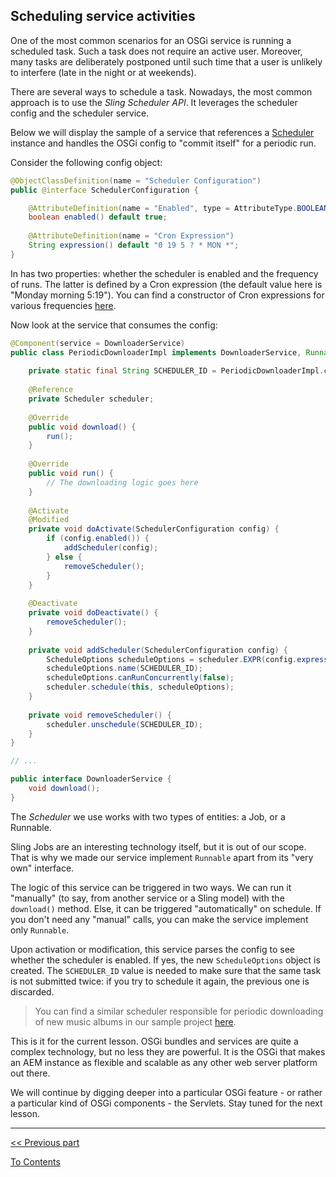 ## Scheduling service activities

One of the most common scenarios for an OSGi service is running a scheduled task. Such a task does not require an active user. Moreover, many tasks are deliberately postponed until such time that a user is unlikely to interfere (late in the night or at weekends).  

There are several ways to schedule a task. Nowadays, the most common approach is to use the _Sling Scheduler API_. It leverages the scheduler config and the scheduler service.

Below we will display the sample of a service that references a [Scheduler](https://sling.apache.org/apidocs/sling9/org/apache/sling/commons/scheduler/Scheduler.html#schedule-java.lang.Object-org.apache.sling.commons.scheduler.ScheduleOptions-) instance and handles the OSGi config to "commit itself" for a periodic run.

Consider the following config object:
```java
@ObjectClassDefinition(name = "Scheduler Configuration")
public @interface SchedulerConfiguration {

	@AttributeDefinition(name = "Enabled", type = AttributeType.BOOLEAN)
	boolean enabled() default true;
	
	@AttributeDefinition(name = "Cron Expression")
	String expression() default "0 19 5 ? * MON *";
}
```

In has two properties: whether the scheduler is enabled and the frequency of runs. The latter is defined by a Cron expression (the default value here is "Monday morning 5:19"). You can find a constructor of Cron expressions for various frequencies [here](https://www.freeformatter.com/cron-expression-generator-quartz.html).

Now look at the service that consumes the config:
```java
@Component(service = DownloaderService)
public class PeriodicDownloaderImpl implements DownloaderService, Runnable {
    
    private static final String SCHEDULER_ID = PeriodicDownloaderImpl.class.getName() + "_scheduler";
    
    @Reference
    private Scheduler scheduler;
    
    @Override 
    public void download() {
        run();
    }
    
    @Override 
    public void run() {
        // The downloading logic goes here
    }
    
    @Activate
    @Modified
    private void doActivate(SchedulerConfiguration config) {
        if (config.enabled()) {
            addScheduler(config);
        } else {
            removeScheduler();
        }
    }
    
    @Deactivate
    private void doDeactivate() {
        removeScheduler();
    }
    
    private void addScheduler(SchedulerConfiguration config) {
        ScheduleOptions scheduleOptions = scheduler.EXPR(config.expression());
        scheduleOptions.name(SCHEDULER_ID);
        scheduleOptions.canRunConcurrently(false);
        scheduler.schedule(this, scheduleOptions);
    }
    
    private void removeScheduler() {
        scheduler.unschedule(SCHEDULER_ID);
    }
}

// ...

public interface DownloaderService {
    void download();
}
```

The _Scheduler_ we use works with two types of entities: a Job, or a Runnable. 

Sling Jobs are an interesting technology itself, but it is out of our scope. That is why we made our service implement `Runnable` apart from its "very own" interface. 

The logic of this service can be triggered in two ways. We can run it "manually" (to say, from another service or a Sling model) with the `download()` method. Else, it can be triggered "automatically" on schedule. If you don't need any "manual" calls, you can make the service implement only `Runnable`.

Upon activation or modification, this service parses the config to see whether the scheduler is enabled. If yes, the new `ScheduleOptions` object is created. The `SCHEDULER_ID` value is needed to make sure that the same task is not submitted twice: if you try to schedule it again, the previous one is discarded.

> You can find a similar scheduler responsible for periodic downloading of new music albums in our sample project [here](../../project/core/src/main/java/com/exadel/aem/core/services/impl/NewAlbumsRetrievalScheduler.java).

This is it for the current lesson. OSGi bundles and services are quite a complex technology, but no less they are powerful. It is the OSGi that makes an AEM instance as flexible and scalable as any other web server platform out there. 

We will continue by digging deeper into a particular OSGi feature - or rather a particular kind of OSGi components - the Servlets. Stay tuned for the next lesson.
 
---

[<< Previous part](part2.md)

[To Contents](../../README.md)
